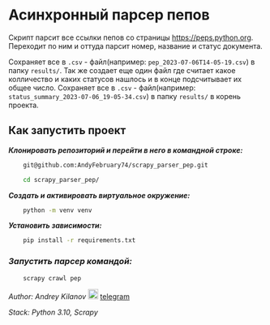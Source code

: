 # Асинхронный парсер пепов
Скрипт парсит все ссылки пепов со страницы https://peps.python.org.
Переходит по ним и оттуда парсит номер, название и статус документа.

Сохраняет все в `.csv` - файл(например: `pep_2023-07-06T14-05-19.csv`)
в папку `results/`. Так же создает еще один файл где считает какое колличество
и каких статусов нашлось и в конце подсчитывает их общее число. Сохраняет все в
`.csv` - файл(например: `status_summary_2023-07-06_19-05-34.csv`)
в папку `results/` в корень проекта.

## Как запустить проект

***Клонировать репозиторий и перейти в него в командной строке:***

```bash
    git@github.com:AndyFebruary74/scrapy_parser_pep.git
 ```
```bash
    cd scrapy_parser_pep/
```
***Создать и активировать виртуальное окружение:***
```bash
    python -m venv venv
```
***Установить зависимости:***
```bash
    pip install -r requirements.txt
```
### ***Запустить парсер командой:***
```bash
    scrapy crawl pep
```

_Author: Andrey Kilanov_
 <img src="https://github.com/enricostara/telegram.link/blob/master/telegram.link.png" width="20"/> [telegram](https://t.me/AndyFebruary)  

_Stack: Python 3.10, Scrapy_